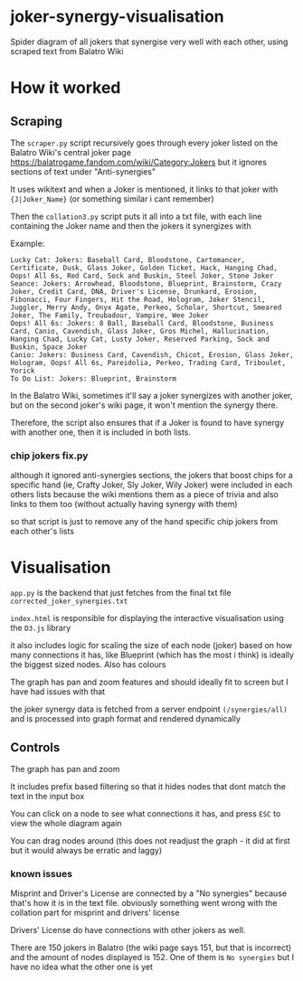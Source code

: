 # joker-synergy-visualisation
Spider diagram of all jokers that synergise very well with each other, using scraped text from Balatro Wiki 

# How it worked

## Scraping

The ``scraper.py`` script recursively goes through every joker listed on the Balatro Wiki's central joker page https://balatrogame.fandom.com/wiki/Category:Jokers 
but it ignores sections of text under "Anti-synergies"

It uses wikitext and when a Joker is mentioned, it links to that joker with ``{J|Joker_Name}`` (or something similar i cant remember)

Then the ``collation3.py`` script puts it all into a txt file, with each line containing the Joker name and then the jokers it synergizes with

Example:

```
Lucky Cat: Jokers: Baseball Card, Bloodstone, Cartomancer, Certificate, Dusk, Glass Joker, Golden Ticket, Hack, Hanging Chad, Oops! All 6s, Red Card, Sock and Buskin, Steel Joker, Stone Joker
Seance: Jokers: Arrowhead, Bloodstone, Blueprint, Brainstorm, Crazy Joker, Credit Card, DNA, Driver's License, Drunkard, Erosion, Fibonacci, Four Fingers, Hit the Road, Hologram, Joker Stencil, Juggler, Merry Andy, Onyx Agate, Perkeo, Scholar, Shortcut, Smeared Joker, The Family, Troubadour, Vampire, Wee Joker
Oops! All 6s: Jokers: 8 Ball, Baseball Card, Bloodstone, Business Card, Canio, Cavendish, Glass Joker, Gros Michel, Hallucination, Hanging Chad, Lucky Cat, Lusty Joker, Reserved Parking, Sock and Buskin, Space Joker
Canio: Jokers: Business Card, Cavendish, Chicot, Erosion, Glass Joker, Hologram, Oops! All 6s, Pareidolia, Perkeo, Trading Card, Triboulet, Yorick
To Do List: Jokers: Blueprint, Brainstorm
```

In the Balatro Wiki, sometimes it'll say a joker synergizes with another joker, but on the second joker's wiki page, it won't mention the synergy there.

Therefore, the script also ensures that if a Joker is found to have synergy with another one, then it is included in both lists.

### chip jokers fix.py
although it ignored anti-synergies sections, the jokers that boost chips for a specific hand (ie, Crafty Joker, Sly Joker, Wily Joker) were included in each others lists because the wiki mentions them as a piece of trivia and also links to them too (without actually having synergy with them)

so that script is just to remove any of the hand specific chip jokers from each other's lists


# Visualisation

``app.py`` is the backend that just fetches from the final txt file ``corrected_joker_synergies.txt``

``index.html`` is responsible for displaying the interactive visualisation using the ``D3.js`` library

it also includes logic for scaling the size of each node (joker) based on how many connections it has, like Blueprint (which has the most i think) is ideally the biggest sized nodes. Also has colours

The graph has pan and zoom features and should ideally fit to screen but I have had issues with that

the joker synergy data is fetched from a server endpoint ``(/synergies/all)`` and is processed into graph format and rendered dynamically

## Controls

The graph has pan and zoom

It includes prefix based filtering so that it hides nodes that dont match the text in the input box

You can click on a node to see what connections it has, and press ``ESC`` to view the whole diagram again

You can drag nodes around (this does not readjust the graph - it did at first but it would always be erratic and laggy)



### known issues

Misprint and Driver's License are connected by a "No synergies" because that's how it is in the text file. obviously something went wrong with the collation part for misprint and drivers' license

Drivers' License do have connections with other jokers as well.



There are 150 jokers in Balatro (the wiki page says 151, but that is incorrect) and the amount of nodes displayed is 152. One of them is ``No synergies`` but I have no idea what the other one is yet
